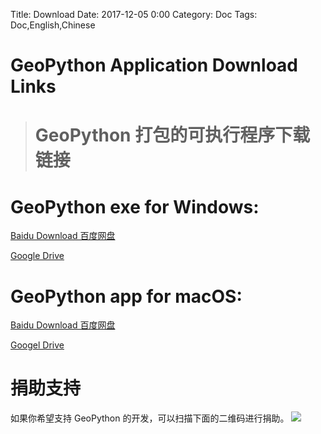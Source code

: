 Title: Download
Date: 2017-12-05 0:00
Category: Doc
Tags: Doc,English,Chinese

# GeoPython Application Download Links
># GeoPython 打包的可执行程序下载链接


# GeoPython exe for Windows:
[Baidu Download 百度网盘](https://pan.baidu.com/s/1o8ywExk)

[Google Drive](https://drive.google.com/open?id=1AjMrDvkktTpb5wzGGUBTJbEAzUO8mPs9)




# GeoPython app for macOS:
[Baidu Download 百度网盘](https://pan.baidu.com/s/1hsamypA)

[Googel Drive](https://drive.google.com/open?id=1dPv3yZTWnqz_yWPFfGSKJQMbW77StdaA)



# 捐助支持

如果你希望支持 GeoPython 的开发，可以扫描下面的二维码进行捐助。
![](https://raw.githubusercontent.com/chinageology/GeoPython/master/img/WeChatQrCode.png)